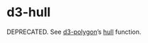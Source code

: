 # d3-hull

DEPRECATED. See [d3-polygon](https://github.com/d3/d3-polygon)’s [hull](https://github.com/d3/d3-polygon#hull) function.

